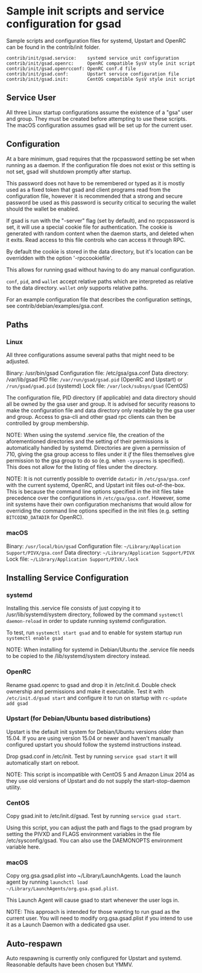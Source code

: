 Sample init scripts and service configuration for gsad
==========================================================

Sample scripts and configuration files for systemd, Upstart and OpenRC
can be found in the contrib/init folder.

    contrib/init/gsad.service:    systemd service unit configuration
    contrib/init/gsad.openrc:     OpenRC compatible SysV style init script
    contrib/init/gsad.openrcconf: OpenRC conf.d file
    contrib/init/gsad.conf:       Upstart service configuration file
    contrib/init/gsad.init:       CentOS compatible SysV style init script

Service User
---------------------------------

All three Linux startup configurations assume the existence of a "gsa" user
and group.  They must be created before attempting to use these scripts.
The macOS configuration assumes gsad will be set up for the current user.

Configuration
---------------------------------

At a bare minimum, gsad requires that the rpcpassword setting be set
when running as a daemon.  If the configuration file does not exist or this
setting is not set, gsad will shutdown promptly after startup.

This password does not have to be remembered or typed as it is mostly used
as a fixed token that gsad and client programs read from the configuration
file, however it is recommended that a strong and secure password be used
as this password is security critical to securing the wallet should the
wallet be enabled.

If gsad is run with the "-server" flag (set by default), and no rpcpassword is set,
it will use a special cookie file for authentication. The cookie is generated with random
content when the daemon starts, and deleted when it exits. Read access to this file
controls who can access it through RPC.

By default the cookie is stored in the data directory, but it's location can be overridden
with the option '-rpccookiefile'.

This allows for running gsad without having to do any manual configuration.

`conf`, `pid`, and `wallet` accept relative paths which are interpreted as
relative to the data directory. `wallet` *only* supports relative paths.

For an example configuration file that describes the configuration settings,
see contrib/debian/examples/gsa.conf.

Paths
---------------------------------

### Linux

All three configurations assume several paths that might need to be adjusted.

Binary:              /usr/bin/gsad
Configuration file:  /etc/gsa/gsa.conf
Data directory:      /var/lib/gsad
PID file:            `/var/run/gsad/gsad.pid` (OpenRC and Upstart) or `/run/gsad/gsad.pid` (systemd)
Lock file:           `/var/lock/subsys/gsad` (CentOS)

The configuration file, PID directory (if applicable) and data directory
should all be owned by the gsa user and group.  It is advised for security
reasons to make the configuration file and data directory only readable by the
gsa user and group.  Access to gsa-cli and other gsad rpc clients
can then be controlled by group membership.

NOTE: When using the systemd .service file, the creation of the aforementioned
directories and the setting of their permissions is automatically handled by
systemd. Directories are given a permission of 710, giving the gsa group
access to files under it _if_ the files themselves give permission to the
gsa group to do so (e.g. when `-sysperms` is specified). This does not allow
for the listing of files under the directory.

NOTE: It is not currently possible to override `datadir` in
`/etc/gsa/gsa.conf` with the current systemd, OpenRC, and Upstart init
files out-of-the-box. This is because the command line options specified in the
init files take precedence over the configurations in
`/etc/gsa/gsa.conf`. However, some init systems have their own
configuration mechanisms that would allow for overriding the command line
options specified in the init files (e.g. setting `BITCOIND_DATADIR` for
OpenRC).

### macOS

Binary:              `/usr/local/bin/gsad`
Configuration file:  `~/Library/Application Support/PIVX/gsa.conf`
Data directory:      `~/Library/Application Support/PIVX`
Lock file:           `~/Library/Application Support/PIVX/.lock`

Installing Service Configuration
-----------------------------------

### systemd

Installing this .service file consists of just copying it to
/usr/lib/systemd/system directory, followed by the command
`systemctl daemon-reload` in order to update running systemd configuration.

To test, run `systemctl start gsad` and to enable for system startup run
`systemctl enable gsad`

NOTE: When installing for systemd in Debian/Ubuntu the .service file needs to be copied to the /lib/systemd/system directory instead.

### OpenRC

Rename gsad.openrc to gsad and drop it in /etc/init.d.  Double
check ownership and permissions and make it executable.  Test it with
`/etc/init.d/gsad start` and configure it to run on startup with
`rc-update add gsad`

### Upstart (for Debian/Ubuntu based distributions)

Upstart is the default init system for Debian/Ubuntu versions older than 15.04. If you are using version 15.04 or newer and haven't manually configured upstart you should follow the systemd instructions instead.

Drop gsad.conf in /etc/init.  Test by running `service gsad start`
it will automatically start on reboot.

NOTE: This script is incompatible with CentOS 5 and Amazon Linux 2014 as they
use old versions of Upstart and do not supply the start-stop-daemon utility.

### CentOS

Copy gsad.init to /etc/init.d/gsad. Test by running `service gsad start`.

Using this script, you can adjust the path and flags to the gsad program by
setting the PIVXD and FLAGS environment variables in the file
/etc/sysconfig/gsad. You can also use the DAEMONOPTS environment variable here.

### macOS

Copy org.gsa.gsad.plist into ~/Library/LaunchAgents. Load the launch agent by
running `launchctl load ~/Library/LaunchAgents/org.gsa.gsad.plist`.

This Launch Agent will cause gsad to start whenever the user logs in.

NOTE: This approach is intended for those wanting to run gsad as the current user.
You will need to modify org.gsa.gsad.plist if you intend to use it as a
Launch Daemon with a dedicated gsa user.

Auto-respawn
-----------------------------------

Auto respawning is currently only configured for Upstart and systemd.
Reasonable defaults have been chosen but YMMV.
